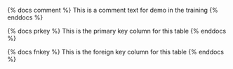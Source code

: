 {% docs comment %} This is a comment text for demo in the training {% enddocs %}

{% docs prkey %} This is the primary key column for this table {% enddocs %}

{% docs fnkey %} This is the foreign key column for this table {% enddocs %}
